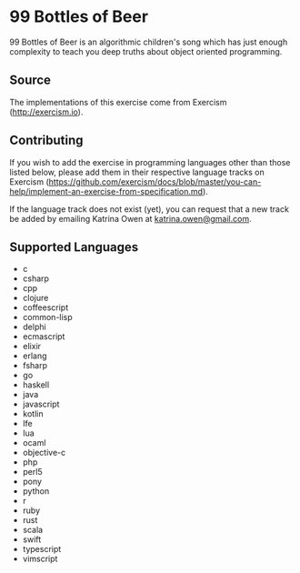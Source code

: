 # 99 Bottles of Beer

99 Bottles of Beer is an algorithmic children's song which has just enough
complexity to teach you deep truths about object oriented programming.

## Source

The implementations of this exercise come from Exercism (http://exercism.io).

## Contributing

If you wish to add the exercise in programming languages other than those
listed below, please add them in their respective language tracks on Exercism
(https://github.com/exercism/docs/blob/master/you-can-help/implement-an-exercise-from-specification.md).

If the language track does not exist (yet), you can request that a new track
be added by emailing Katrina Owen at katrina.owen@gmail.com.

## Supported Languages

- c
- csharp
- cpp
- clojure
- coffeescript
- common-lisp
- delphi
- ecmascript
- elixir
- erlang
- fsharp
- go
- haskell
- java
- javascript
- kotlin
- lfe
- lua
- ocaml
- objective-c
- php
- perl5
- pony
- python
- r
- ruby
- rust
- scala
- swift
- typescript
- vimscript
